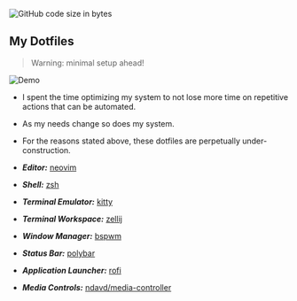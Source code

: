 ![GitHub code size in bytes](https://img.shields.io/github/languages/code-size/ndavd/dotfiles?style=flat-square)

## My Dotfiles

> Warning: minimal setup ahead!

![Demo](https://raw.githubusercontent.com/ndavd/dotfiles/main/.github/demo.gif)

- I spent the time optimizing my system to not lose more time on repetitive
  actions that can be automated.
- As my needs change so does my system.
- For the reasons stated above, these dotfiles are perpetually
  under-construction.

- _**Editor:**_
  [neovim](https://github.com/ndavd/dotfiles/tree/main/.config/nvim)
- _**Shell:**_ [zsh](https://github.com/ndavd/dotfiles/tree/main/.zsh)
- _**Terminal Emulator:**_
  [kitty](https://github.com/ndavd/dotfiles/tree/main/.config/kitty)
- _**Terminal Workspace:**_
  [zellij](https://github.com/ndavd/dotfiles/tree/main/.config/zellij)
- _**Window Manager:**_
  [bspwm](https://github.com/ndavd/dotfiles/tree/main/.config/bspwm)
- _**Status Bar:**_
  [polybar](https://github.com/ndavd/dotfiles/tree/main/.config/polybar)
- _**Application Launcher:**_
  [rofi](https://github.com/ndavd/dotfiles/tree/main/.config/rofi)
- _**Media Controls:**_
  [ndavd/media-controller](https://github.com/ndavd/media-controller)
